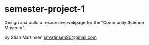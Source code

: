 # semester-project-1

Design and build a responsive webpage for the "Community Science Museum".

by Stian Martinsen
smartinsen80@gmail.com
